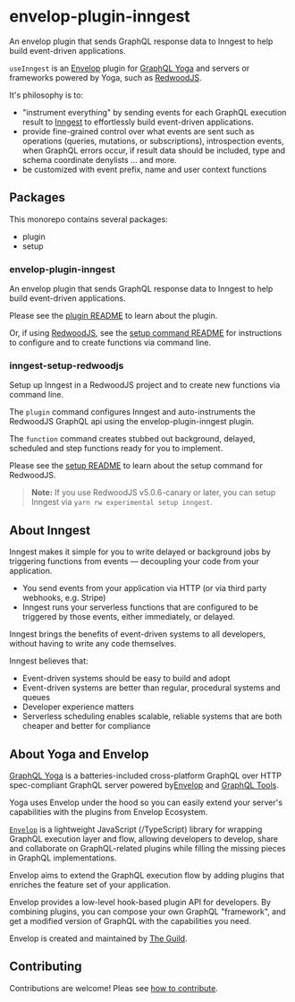 # envelop-plugin-inngest

An envelop plugin that sends GraphQL response data to Inngest to help build event-driven
applications.

`useInngest` is an [Envelop](https://envelop.dev/) plugin for [GraphQL Yoga](https://envelop.dev/)
and servers or frameworks powered by Yoga, such as [RedwoodJS](https://www.redwoodjs.com).

It's philosophy is to:

- "instrument everything" by sending events for each GraphQL execution result to
  [Inngest](https://www.inngest.com) to effortlessly build event-driven applications.
- provide fine-grained control over what events are sent such as operations (queries, mutations, or
  subscriptions), introspection events, when GraphQL errors occur, if result data should be
  included, type and schema coordinate denylists ... and more.
- be customized with event prefix, name and user context functions

## Packages

This monorepo contains several packages:

- plugin
- setup

### envelop-plugin-inngest

An envelop plugin that sends GraphQL response data to Inngest to help build event-driven
applications.

Please see the [plugin README](packages/plugins/inngest/README.md) to learn about the plugin.

Or, if using [RedwoodJS](https://www.redwoodjs.com), see the
[setup command README](packages/setup/redwoodjs/README.md) for instructions to configure and to
create functions via command line.

### inngest-setup-redwoodjs

Setup up Inngest in a RedwoodJS project and to create new functions via command line.

The `plugin` command configures Inngest and auto-instruments the RedwoodJS GraphQL api using the
envelop-plugin-inngest plugin.

The `function` command creates stubbed out background, delayed, scheduled and step functions ready
for you to implement.

Please see the
[setup README](https://github.com/inngest/envelop-plugin-inngest/tree/main/packages/setup/redwoodjs)
to learn about the setup command for RedwoodJS.

> **Note:** If you use RedwoodJS v5.0.6-canary or later, you can setup Inngest via
> `yarn rw experimental setup inngest`.

## About Inngest

Inngest makes it simple for you to write delayed or background jobs by triggering functions from
events — decoupling your code from your application.

- You send events from your application via HTTP (or via third party webhooks, e.g. Stripe)
- Inngest runs your serverless functions that are configured to be triggered by those events, either
  immediately, or delayed.

Inngest brings the benefits of event-driven systems to all developers, without having to write any
code themselves.

Inngest believes that:

- Event-driven systems should be easy to build and adopt
- Event-driven systems are better than regular, procedural systems and queues
- Developer experience matters
- Serverless scheduling enables scalable, reliable systems that are both cheaper and better for
  compliance

## About Yoga and Envelop

[GraphQL Yoga](https://the-guild.dev/graphql/yoga-server) is a batteries-included cross-platform
GraphQL over HTTP spec-compliant GraphQL server powered by[Envelop](https://envelop.dev/) and
[GraphQL Tools](https://graphql-tools.com/).

Yoga uses Envelop under the hood so you can easily extend your server's capabilities with the
plugins from Envelop Ecosystem.

[`Envelop`](https://envelop.dev/) is a lightweight JavaScript (/TypeScript) library for wrapping
GraphQL execution layer and flow, allowing developers to develop, share and collaborate on
GraphQL-related plugins while filling the missing pieces in GraphQL implementations.

Envelop aims to extend the GraphQL execution flow by adding plugins that enriches the feature set of
your application.

Envelop provides a low-level hook-based plugin API for developers. By combining plugins, you can
compose your own GraphQL "framework", and get a modified version of GraphQL with the capabilities
you need.

Envelop is created and maintained by [The Guild](https://the-guild.dev/).

## Contributing

Contributions are welcome! Pleas see [how to contribute](/packages/plugins/inngest/CONTRIBUTING.md).
